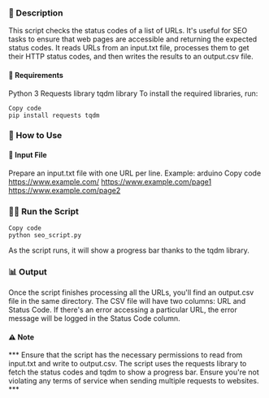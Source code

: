### 📝 Description
This script checks the status codes of a list of URLs. It's useful for SEO tasks to ensure that web pages are accessible and returning the expected status codes. It reads URLs from an input.txt file, processes them to get their HTTP status codes, and then writes the results to an output.csv file.

#### 🔧 Requirements
Python 3
Requests library
tqdm library
To install the required libraries, run:

```
Copy code
pip install requests tqdm

```
### 🚀 How to Use
#### 📂 Input File

Prepare an input.txt file with one URL per line.
Example:
arduino
Copy code
https://www.example.com/
https://www.example.com/page1
https://www.example.com/page2

### 🏃‍♂️ Run the Script

```
Copy code
python seo_script.py

```

As the script runs, it will show a progress bar thanks to the tqdm library.
### 📊 Output

Once the script finishes processing all the URLs, you'll find an output.csv file in the same directory.
The CSV file will have two columns: URL and Status Code.
If there's an error accessing a particular URL, the error message will be logged in the Status Code column.

#### ⚠️ Note
*** Ensure that the script has the necessary permissions to read from input.txt and write to output.csv.
The script uses the requests library to fetch the status codes and tqdm to show a progress bar. Ensure you're not violating any terms of service when sending multiple requests to websites. ***
